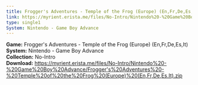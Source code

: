 ```yaml
---
title: Frogger's Adventures - Temple of the Frog (Europe) (En,Fr,De,Es,It)
link: https://myrient.erista.me/files/No-Intro/Nintendo%20-%20Game%20Boy%20Advance/Frogger's%20Adventures%20-%20Temple%20of%20the%20Frog%20(Europe)%20(En,Fr,De,Es,It).zip
type: single1
System: Nintendo - Game Boy Advance
---
```

<b>Game:</b> Frogger's Adventures - Temple of the Frog (Europe) (En,Fr,De,Es,It)<br>
<b>System:</b> Nintendo - Game Boy Advance<br>
<b>Collection:</b> No-Intro<br>
<b>Download:</b> https://myrient.erista.me/files/No-Intro/Nintendo%20-%20Game%20Boy%20Advance/Frogger's%20Adventures%20-%20Temple%20of%20the%20Frog%20(Europe)%20(En,Fr,De,Es,It).zip
